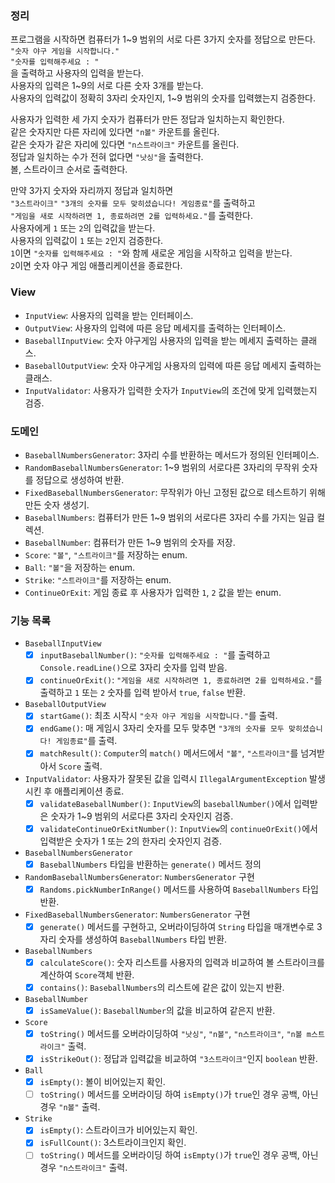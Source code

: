### 정리

프로그램을 시작하면 컴퓨터가 1~9 범위의 서로 다른 3가지 숫자를 정답으로 만든다.<br>
`"숫자 야구 게임을 시작합니다."`<br>
`"숫자를 입력해주세요 : "`<br>
을 출력하고 사용자의 입력을 받는다.<br>
사용자의 입력은 1~9의 서로 다른 숫자 3개를 받는다.<br>
사용자의 입력값이 정확히 3자리 숫자인지, 1~9 범위의 숫자를 입력했는지 검증한다.<br>

사용자가 입력한 세 가지 숫자가 컴퓨터가 만든 정답과 일치하는지 확인한다.<br>
같은 숫자지만 다른 자리에 있다면 `"n볼"` 카운트를 올린다.<br>
같은 숫자가 같은 자리에 있다면 `"n스트라이크"` 카운트를 올린다.<br>
정답과 일치하는 수가 전혀 없다면 `"낫싱"`을 출력한다.<br>
볼, 스트라이크 순서로 출력한다.<br>

만약 3가지 숫자와 자리까지 정답과 일치하면<br>
`"3스트라이크"`
`"3개의 숫자를 모두 맞히셨습니다! 게임종료"`를 출력하고<br>
`"게임을 새로 시작하려면 1, 종료하려면 2를 입력하세요."`를 출력한다.<br>
사용자에게 `1` 또는 `2`의 입력값을 받는다.<br>
사용자의 입력값이 `1` 또는 `2`인지 검증한다.<br>
`1`이면 `"숫자를 입력해주세요 : "`와 함께 새로운 게임을 시작하고 입력을 받는다.<br>
`2`이면 숫자 야구 게임 애플리케이션을 종료한다.

### View

- `InputView`: 사용자의 입력을 받는 인터페이스.
- `OutputView`: 사용자의 입력에 따른 응답 메세지를 출력하는 인터페이스.
- `BaseballInputView`: 숫자 야구게임 사용자의 입력을 받는 메세지 출력하는 클래스.
- `BaseballOutputView`: 숫자 야구게임 사용자의 입력에 따른 응답 메세지 출력하는 클래스.
- `InputValidator`: 사용자가 입력한 숫자가 `InputView`의 조건에 맞게 입력했는지 검증.

### 도메인

- `BaseballNumbersGenerator`: 3자리 수를 반환하는 메서드가 정의된 인터페이스.
- `RandomBaseballNumbersGenerator`: 1~9 범위의 서로다른 3자리의 무작위 숫자를 정답으로 생성하여 반환.
- `FixedBaseballNumbersGenerator`: 무작위가 아닌 고정된 값으로 테스트하기 위해 만든 숫자 생성기.
- `BaseballNumbers`: 컴퓨터가 만든 1~9 범위의 서로다른 3자리 수를 가지는 일급 컬렉션.
- `BaseballNumber`: 컴퓨터가 만든 1~9 범위의 숫자를 저장.
- `Score`: `"볼"`, `"스트라이크"`를 저장하는 enum.
- `Ball`: `"볼"`을 저장하는 enum.
- `Strike`: `"스트라이크"`를 저장하는 enum.
- `ContinueOrExit`: 게임 종료 후 사용자가 입력한 `1`, `2` 값을 받는 enum.

### 기능 목록

- `BaseballInputView`
    - [x] `inputBaseballNumber()`: `"숫자를 입력해주세요 : "`를 출력하고 `Console.readLine()`으로 3자리 숫자를 입력 받음.
    - [x] `continueOrExit()`: `"게임을 새로 시작하려면 1, 종료하려면 2를 입력하세요."`를 출력하고 `1` 또는 `2` 숫자를 입력 받아서 `true`, `false` 반환.
- `BaseballOutputView`
    - [x] `startGame()`: 최초 시작시 `"숫자 야구 게임을 시작합니다."`를 출력.
    - [x] `endGame()`: 매 게임시 3자리 숫자를 모두 맞추면 `"3개의 숫자를 모두 맞히셨습니다! 게임종료"`를 출력.
    - [x] `matchResult()`: `Computer`의 `match()` 메서드에서 `"볼"`, `"스트라이크"`를 넘겨받아서 `Score` 출력.
- `InputValidator`: 사용자가 잘못된 값을 입력시 `IllegalArgumentException` 발생시킨 후 애플리케이션 종료.
    - [x] `validateBaseballNumber()`: `InputView`의 `baseballNumber()`에서 입력받은 숫자가 1~9 범위의 서로다른 3자리 숫자인지 검증.
    - [x] `validateContinueOrExitNumber()`: `InputView`의 `continueOrExit()`에서 입력받은 숫자가 1 또는 2의 한자리 숫자인지 검증.
- `BaseballNumbersGenerator`
    - [x] `BaseballNumbers` 타입을 반환하는 `generate()` 메서드 정의
- `RandomBaseballNumbersGenerator`: `NumbersGenerator` 구현
    - [x] `Randoms.pickNumberInRange()` 메서드를 사용하여 `BaseballNumbers` 타입 반환.
- `FixedBaseballNumbersGenerator`: `NumbersGenerator` 구현
    - [x] `generate()` 메서드를 구현하고, 오버라이딩하여 `String` 타입을 매개변수로 3자리 숫자를 생성하여 `BaseballNumbers` 타입 반환.
- `BaseballNumbers`
    - [x] `calculateScore()`: 숫자 리스트를 사용자의 입력과 비교하여 볼 스트라이크를 계산하여 `Score`객체 반환.
    - [x] `contains()`: `BaseballNumbers`의 리스트에 같은 값이 있는지 반환.
- `BaseballNumber`
    - [x] `isSameValue()`: `BaseballNumber`의 값을 비교하여 같은지 반환.
- `Score`
    - [x] `toString()` 메서드를 오버라이딩하여 `"낫싱"`, `"n볼"`, `"n스트라이크"`, `"n볼 m스트라이크"` 출력.
    - [x] `isStrikeOut()`: 정답과 입력값을 비교하여 `"3스트라이크"`인지 `boolean` 반환.
- `Ball`
    - [x] `isEmpty()`: 볼이 비어있는지 확인.
    - [ ] `toString()` 메서드를 오버라이딩 하여 `isEmpty()`가 `true`인 경우 공백, 아닌 경우 `"n볼"` 출력.
- `Strike`
    - [x] `isEmpty()`: 스트라이크가 비어있는지 확인.
    - [x] `isFullCount()`: 3스트라이크인지 확인.
    - [ ] `toString()` 메서드를 오버라이딩 하여 `isEmpty()`가 `true`인 경우 공백, 아닌 경우 `"n스트라이크"` 출력.
